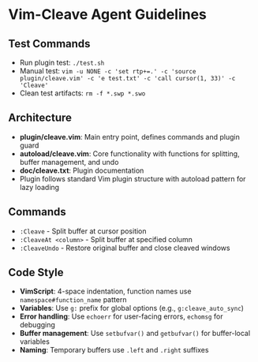 # Vim-Cleave Agent Guidelines

## Test Commands
- Run plugin test: `./test.sh`
- Manual test: `vim -u NONE -c 'set rtp+=.' -c 'source plugin/cleave.vim' -c 'e test.txt' -c 'call cursor(1, 33)' -c 'Cleave'`
- Clean test artifacts: `rm -f *.swp *.swo`

## Architecture
- **plugin/cleave.vim**: Main entry point, defines commands and plugin guard
- **autoload/cleave.vim**: Core functionality with functions for splitting, buffer management, and undo
- **doc/cleave.txt**: Plugin documentation
- Plugin follows standard Vim plugin structure with autoload pattern for lazy loading

## Commands
- `:Cleave` - Split buffer at cursor position
- `:CleaveAt <column>` - Split buffer at specified column
- `:CleaveUndo` - Restore original buffer and close cleaved windows

## Code Style
- **VimScript**: 4-space indentation, function names use `namespace#function_name` pattern
- **Variables**: Use `g:` prefix for global options (e.g., `g:cleave_auto_sync`)
- **Error handling**: Use `echoerr` for user-facing errors, `echomsg` for debugging
- **Buffer management**: Use `setbufvar()` and `getbufvar()` for buffer-local variables
- **Naming**: Temporary buffers use `.left` and `.right` suffixes
